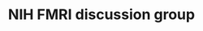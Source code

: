 ---
title: "NIH FMRI discussion group"
project_id: 
conf_date: 2006-01-06
conference_id: ""
presenters:
   - peter_bandettini
summary: "<p>NIH FMRI discussion group</p>"
file: /assets/presentations/T184.ppt
filename: T184.ppt
layout: presentation
---